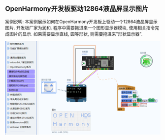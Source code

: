 ﻿
## OpenHarmony开发板驱动12864液晶屏显示图片

案例说明: 本案例展示如何在OpenHarmony开发板上驱动一个12864液晶屏显示图片. 开发板厂家为润和. 程序中需要拖进来一个图形显示器模块, 使用相关指令完成图片的显示. 如果需要显示直线, 圆等形状, 则需要拖进来"形状显示器".

![](../img/6.png)



